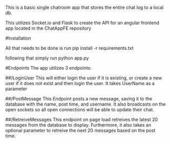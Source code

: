 This is a basic single chatroom app that stores the entire chat log to a local db.

This utilizes Socket.io and Flask to create the API for an angular frontend app located in
the ChatAppFE repository

#Installation

All that needs to be done is run
pip install -r requirements.txt

following that simply run python app.py

#Endpoints
The app utilizes 3 endpoints:

##/LoginUser
This will either login the user if it is existing, or create a new user if it does
not exist and then login the user. It takes UserName as a parameter

##/PostMessage
This Endpoint posts a new message, saving it to the database with the name, post time,
and username. It also broadcasts on the open sockets so all open connections will be
able to update their chat.

##/RetreiveMessages
This endpoint on page load retreives the latest 20 messages from the database to display.
Furthermore, it also takes an optional parameter to retreive the next 20 messages based on
the post time.
